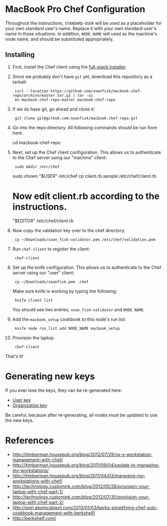 # MacBook Pro Chef Configuration

Throughout the instructions, `STANDARD-USER` will be used as a placeholder for your own standard user's name. Replace it with your own standard user's name in these situations. In addition, `NODE_NAME` will used as the machine's node name, and should be substituted appropriately.

## Installing

1. First, install the Chef client using the [full-stack installer][chef_install].
1. Since we probably don't have `git` yet, download this repository as a tarball:

        curl --location https://github.com/seanfisk/macbook-chef-repo/archive/master.tar.gz | tar -xz
        mv macbook-chef-repo-master macbook-chef-repo

1. If we do have git, go ahead and clone it:

        git clone git@github.com:seanfisk/macbook-chef-repo.git

1. Go into the repo directory. All following commands should be run from here.

   	cd macbook-chef-repo

1. Next, set up the Chef client configuration. This allows us to authenticate to the Chef server using our "machine" client:

        sudo mkdir /etc/chef
	sudo chown "$USER" /etc/chef
	cp client.rb.sample /etc/chef/client.rb
	# Now edit client.rb according to the instructions.
	"$EDITOR" /etc/chef/client.rb

1. Now copy the validation key over to the chef directory:

        cp ~/Downloads/sean_fisk-validator.pem /etc/chef/validation.pem

1. Run `chef-client` to register the client:

        chef-client

1. Set up the knife configuration. This allows us to authenticate to the Chef server using our "user" client:

        cp ~/Downloads/seanfisk.pem .chef

    Make sure knife is working by typing the following:

        knife client list

    You should see two entries, `sean_fisk-validator` and `NODE_NAME`.

1. Add the `macbook_setup` cookbook to this node's run list:

        knife node run_list add NODE_NAME macbook_setup

1. Provision the laptop:

        chef-client

That's it!

[chef_install]: http://www.opscode.com/chef/install/

# Generating new keys

If you ever lose the keys, they can be re-generated here:

* [User key](https://www.opscode.com/account/password)
* [Organization key](https://manage.opscode.com/organizations)

Be careful, because after re-generating, all nodes must be updated to use the new keys.

# References

* <http://jtimberman.housepub.org/blog/2012/07/29/os-x-workstation-management-with-chef/>
* <http://jtimberman.housepub.org/blog/2011/09/04/update-to-managing-my-workstations/>
* <http://jtimberman.housepub.org/blog/2011/04/03/managing-my-workstations-with-chef/>
* <http://technology.customink.com/blog/2012/05/28/provision-your-laptop-with-chef-part-1/>
* <http://technology.customink.com/blog/2012/07/30/provision-your-laptop-with-chef-part-2/>
* <http://spin.atomicobject.com/2013/01/03/berks-simplifying-chef-solo-cookbook-management-with-berkshelf/>
* <http://berkshelf.com/>
